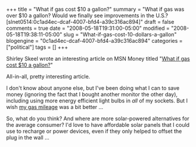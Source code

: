 +++
title = "What if gas cost $10 a gallon?"
summary = "What if gas was over $10 a gallon? Would we finally see improvements in the U.S.? [slnet0514:0c1ad4ec-dcaf-4007-bfd4-a39c316ac894]"
draft = false
comments = true
date = "2008-05-18T19:31:00-05:00"
modified = "2008-05-18T19:38:11-05:00"
slug = "What-if-gas-cost-10-dollars-a-gallon"
blogengine = "0c1ad4ec-dcaf-4007-bfd4-a39c316ac894"
categories = ["political"]
tags = []
+++

<p>
Shirley Skeel wrote an interesting article on MSN Money titled &quot;<a href="http://articles.moneycentral.msn.com/SavingandDebt/SaveonaCar/WhatIfGasCost10DollarsAGallon.aspx" target="_blank">What if gas cost $10 a gallon?</a>&quot; 
</p>
<p>
All-in-all, pretty interesting article. 
</p>
<p>
I don&#39;t know about anyone else, but I&#39;ve been doing what I can to save money (ignoring the fact that I bought another monitor the other day), including using more energy efficient light bulbs in <em>all</em> of my sockets. But I wish <a href="http://jamesrskemp.com/vehicle_gas.xml" target="_blank">my gas mileage</a> was&nbsp;a bit better ... 
</p>
<p>
So, what do you think? And where are more solar-powered alternatives for the average consumer? I&#39;d love to have affordable solar panels that I could use to recharge or power devices, even if they only helped to offset the plug in the wall ... 
</p>

